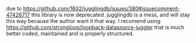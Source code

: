 due to https://github.com/1602/jugglingdb/issues/380#issuecomment-47426717 this library is now deprecated. 
jugglingdb is a mess, and will stay this way because the author want it that way. I recomend using https://github.com/strongloop/loopback-datasource-juggler that is much better coded, maintained and is properly structured. 
